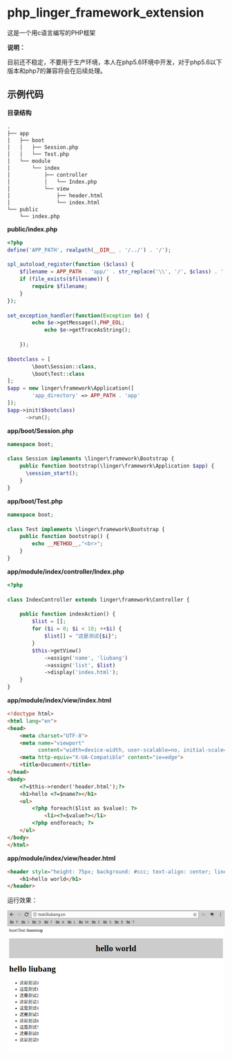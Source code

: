 # php_linger_framework_extension

这是一个用c语言编写的PHP框架

**说明：**

目前还不稳定，不要用于生产环境，本人在php5.6环境中开发，对于php5.6以下版本和php7的兼容将会在后续处理。

## 示例代码

**目录结构**

```
.
├── app
│   ├── boot
│   │   ├── Session.php
│   │   └── Test.php
│   └── module
│       └── index
│           ├── controller
│           │   └── Index.php
│           └── view
│               ├── header.html
│               └── index.html
└── public
    └── index.php
```

**public/index.php**

```php
<?php
define('APP_PATH', realpath(__DIR__ . '/../') . '/');

spl_autoload_register(function ($class) {
    $filename = APP_PATH . 'app/' . str_replace('\\', '/', $class) . '.php';
    if (file_exists($filename)) {
        require $filename;
    }
});

set_exception_handler(function(Exception $e) {
        echo $e->getMessage(),PHP_EOL;
            echo $e->getTraceAsString();

    });

$bootclass = [
		\boot\Session::class,
		\boot\Test::class
];
$app = new linger\framework\Application([
		'app_directory' => APP_PATH . 'app'
]);
$app->init($bootclass)
      ->run();
```

**app/boot/Session.php**

```php
namespace boot;

class Session implements \linger\framework\Bootstrap {
    public function bootstrap(\linger\framework\Application $app) {
      \session_start();
    }
}
```

**app/boot/Test.php**

```php
namespace boot;

class Test implements \linger\framework\Bootstrap {
    public function bootstrap() {
        echo __METHOD__,"<br>";
    }
}
```

**app/module/index/controller/Index.php**

```php
<?php

class IndexController extends linger\framework\Controller {

    public function indexAction() {
        $list = [];
        for ($i = 0; $i < 10; ++$i) {
            $list[] = "这是测试{$i}";
        }
        $this->getView()
            ->assign('name', 'liubang')
            ->assign('list', $list)
            ->display('index.html');
    }
}
```


**app/module/index/view/index.html**

```html
<!doctype html>
<html lang="en">
<head>
    <meta charset="UTF-8">
    <meta name="viewport"
          content="width=device-width, user-scalable=no, initial-scale=1.0, maximum-scale=1.0, minimum-scale=1.0">
    <meta http-equiv="X-UA-Compatible" content="ie=edge">
    <title>Document</title>
</head>
<body>
    <?=$this->render('header.html');?>
    <h1>hello <?=$name?></h1>
    <ul>
        <?php foreach($list as $value): ?>
            <li><?=$value?></li>
        <?php endforeach; ?>
    </ul>
</body>
</html>
```

**app/module/index/view/header.html**

```html
<header style="height: 75px; background: #ccc; text-align: center; line-height: 75px;">
    <h1>hello world</h1>
</header>
```

运行效果：

![](snapshot/1.png)

